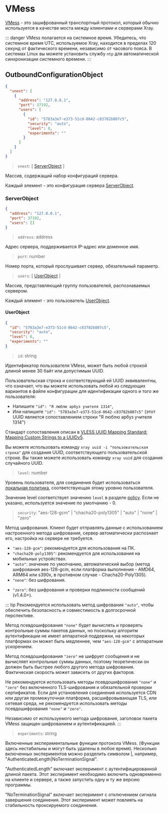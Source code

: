 # VMess

[VMess](../../development/protocols/vmess.md) - это зашифрованный транспортный протокол, который обычно используется в качестве моста между клиентами и серверами Xray.

::: danger
VMess полагается на системное время. Убедитесь, что системное время UTC, используемое Xray, находится в пределах 120 секунд от фактического времени, независимо от часового пояса. В системах Linux вы можете установить службу `ntp` для автоматической синхронизации системного времени.
:::

## OutboundConfigurationObject

```json
{
  "vnext": [
    {
      "address": "127.0.0.1",
      "port": 37192,
      "users": [
        {
          "id": "5783a3e7-e373-51cd-8642-c83782b807c5",
          "security": "auto",
          "level": 0,
          "experiments": ""
        }
      ]
    }
  ]
}
```

> `vnext`: \[ [ServerObject](#serverobject) \]

Массив, содержащий набор конфигураций сервера.

Каждый элемент - это конфигурация сервера [ServerObject](#serverobject).

### ServerObject

```json
{
  "address": "127.0.0.1",
  "port": 37192,
  "users": []
}
```

> `address`: address

Адрес сервера, поддерживается IP-адрес или доменное имя.

> `port`: number

Номер порта, который прослушивает сервер, обязательный параметр.

> `users`: \[ [UserObject](#userobject) \]

Массив, представляющий группу пользователей, распознаваемых сервером.

Каждый элемент - это пользователь [UserObject](#userobject).

#### UserObject

```json
{
  "id": "5783a3e7-e373-51cd-8642-c83782b807c5",
  "security": "auto",
  "level": 0,
  "experiments": ""
}
```

> `id`: string

Идентификатор пользователя VMess, может быть любой строкой длиной менее 30 байт или допустимым UUID.

Пользовательская строка и соответствующий ей UUID эквивалентны, что означает, что вы можете использовать любой из следующих вариантов в файле конфигурации для идентификации одного и того же пользователя:

- Напишите `"id": "Я люблю арбуз учителя 1314"`,
- Или напишите `"id": "5783a3e7-e373-51cd-8642-c83782b807c5"` (этот UUID является сопоставлением строки "Я люблю арбуз учителя 1314")

Стандарт сопоставления описан в [VLESS UUID Mapping Standard: Mapping Custom Strings to a UUIDv5](https://github.com/XTLS/Xray-core/issues/158).

Вы можете использовать команду `xray uuid -i "пользовательская строка"` для создания UUID, соответствующего пользовательской строке. Вы также можете использовать команду `xray uuid` для создания случайного UUID.

> `level`: number

Уровень пользователя, для соединения будет использоваться [локальная политика](../policy.md#levelpolicyobject), соответствующая этому уровню пользователя.

Значение level соответствует значению `level` в разделе [policy](../policy.md#policyobject). Если не указано, используется значение по умолчанию - 0.

> `security`: "aes-128-gcm" | "chacha20-poly1305" | "auto" | "none" | "zero"

Метод шифрования. Клиент будет отправлять данные с использованием настроенного метода шифрования, сервер автоматически распознает его, настройка на сервере не требуется.

- `"aes-128-gcm"`: рекомендуется для использования на ПК.
- `"chacha20-poly1305"`: рекомендуется для использования на мобильных устройствах.
- `"auto"`: значение по умолчанию, автоматический выбор (метод шифрования aes-128-gcm, если платформа выполнения - AMD64, ARM64 или s390x, в противном случае - Chacha20-Poly1305).
- `"none"`: без шифрования.

* `"zero"`: без шифрования и проверки подлинности сообщений (v1.4.0+).

::: tip
Рекомендуется использовать метод шифрования `"auto"`, чтобы обеспечить безопасность и совместимость в долгосрочной перспективе.

Метод псевдошифрования `"none"` будет вычислять и проверять контрольные суммы пакетов данных, но поскольку алгоритм аутентификации не имеет аппаратной поддержки, на некоторых платформах он может быть медленнее, чем `"aes-128-gcm"` с аппаратным ускорением.

Метод псевдошифрования `"zero"` не шифрует сообщения и не вычисляет контрольные суммы данных, поэтому теоретически он должен быть быстрее любого другого метода шифрования. Фактическая скорость может зависеть от других факторов.

Не рекомендуется использовать методы псевдошифрования `"none"` и `"zero"` без включенного TLS-шифрования и обязательной проверки сертификатов.
Если для установления соединения используется CDN или другая промежуточная платформа, расшифровывающая TLS, или сетевая среда, не рекомендуется использовать методы псевдошифрования `"none"` и `"zero"`.

Независимо от используемого метода шифрования, заголовок пакета VMess защищен шифрованием и аутентификацией.
:::

> `experiments`: string

Включенные экспериментальные функции протокола VMess. (Функции здесь нестабильны и могут быть удалены в любое время). Несколько включенных экспериментов можно разделить символом |, например, "AuthenticatedLength|NoTerminationSignal".

"AuthenticatedLength" включает эксперимент с аутентифицированной длиной пакета. Этот эксперимент необходимо включить одновременно на клиенте и сервере, а также запустить одну и ту же версию программы.

"NoTerminationSignal" включает эксперимент с отключением сигнала завершения соединения. Этот эксперимент может повлиять на стабильность проксируемого соединения.





